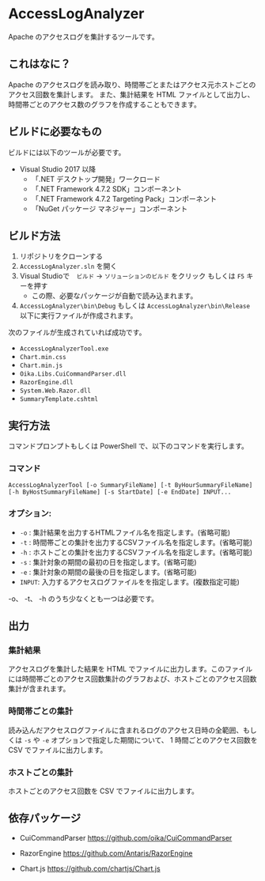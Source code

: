 # AccessLogAnalyzer

Apache のアクセスログを集計するツールです。

## これはなに？

Apache のアクセスログを読み取り、時間帯ごとまたはアクセス元ホストごとのアクセス回数を集計します。
また、集計結果を HTML ファイルとして出力し、時間帯ごとのアクセス数のグラフを作成することもできます。

## ビルドに必要なもの

ビルドには以下のツールが必要です。

* Visual Studio 2017 以降
   * 「.NET デスクトップ開発」ワークロード
   * 「.NET Framework 4.7.2 SDK」コンポーネント
   * 「.NET Framework 4.7.2 Targeting Pack」コンポーネント
   * 「NuGet パッケージ マネジャー」コンポーネント


## ビルド方法

1. リポジトリをクローンする
1. `AccessLogAnalyzer.sln` を開く
1. Visual Studioで　`ビルド` → `ソリューションのビルド` をクリック もしくは `F5` キーを押す
   * この際、必要なパッケージが自動で読み込まれます。
1. `AccessLogAnalyzer\bin\Debug` もしくは `AccessLogAnalyzer\bin\Release` 以下に実行ファイルが作成されます。

次のファイルが生成されていれば成功です。

* `AccessLogAnalyzerTool.exe`
* `Chart.min.css`
* `Chart.min.js`
* `Oika.Libs.CuiCommandParser.dll`
* `RazorEngine.dll`
* `System.Web.Razor.dll`
* `SummaryTemplate.cshtml`

## 実行方法

コマンドプロンプトもしくは PowerShell で、以下のコマンドを実行します。

### コマンド
`AccessLogAnalyzerTool [-o SummaryFileName] [-t ByHourSummaryFileName] [-h ByHostSummaryFileName] [-s StartDate] [-e EndDate] INPUT...`

### オプション:
* `-o` : 集計結果を出力するHTMLファイル名を指定します。(省略可能)
* `-t` : 時間帯ごとの集計を出力するCSVファイル名を指定します。(省略可能)
* `-h` : ホストごとの集計を出力するCSVファイル名を指定します。(省略可能)
* `-s` : 集計対象の期間の最初の日を指定します。(省略可能)
* `-e` : 集計対象の期間の最後の日を指定します。(省略可能)
* `INPUT`: 入力するアクセスログファイルをを指定します。(複数指定可能)

-o、 -t、 -h のうち少なくとも一つは必要です。

## 出力

### 集計結果

アクセスログを集計した結果を HTML でファイルに出力します。このファイルには時間帯ごとのアクセス回数集計のグラフおよび、ホストごとのアクセス回数集計が含まれます。

### 時間帯ごとの集計

読み込んだアクセスログファイルに含まれるログのアクセス日時の全範囲、もしくは `-s` や `-e` オプションで指定した期間について、 1 時間ごとのアクセス回数を CSV でファイルに出力します。

### ホストごとの集計

ホストごとのアクセス回数を CSV でファイルに出力します。

## 依存パッケージ

* CuiCommandParser
https://github.com/oika/CuiCommandParser

* RazorEngine
https://github.com/Antaris/RazorEngine

* Chart.js
https://github.com/chartjs/Chart.js

